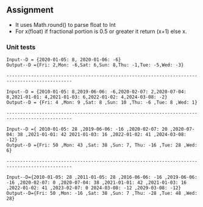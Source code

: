 ## Assignment

- It uses Math.round() to parse float to Int
- For x(float) if fractional portion is 0.5 or greater it return (x+1) else x.

### Unit tests

    Input--D = {2020-01-05: 8, 2020-01-06: -6}
    Output--D ={Fri: 2,Mon: -6,Sat: 6,Sun: 8,Thu: -1,Tue: -5,Wed: -3}

    ----------------------------------------------------------------------------------------------

    Input--D = {2010-01-05: 8,2019-06-06: -6,2020-02-07: 2,2020-07-04: 8,2021-01-01: 4,2021-01-03: 6,2022-01-02: 4,2024-03-08: -2}
    Output--D = {Fri: 4 ,Mon: 9 ,Sat: 8 ,Sun: 10 ,Thu: -6 ,Tue: 8 ,Wed: 1}

    ----------------------------------------------------------------------------------------------

    Input--D ={ 2010-01-05: 28 ,2019-06-06: -16 ,2020-02-07: 20 ,2020-07-04: 38 ,2021-01-01: 42 2021-01-03: 16 ,2022-01-02: 41 ,2024-03-08: -12}
    Output--D ={Fri: 50 ,Mon: 43 ,Sat: 38 ,Sun: 7, Thu: -16 ,Tue: 28 ,Wed: 6}

    ----------------------------------------------------------------------------------------------

    Input--D={2010-01-05: 28 ,2011-01-05: 28 ,2016-06-06: -16 ,2019-06-06: -16 ,2020-02-07: 0 ,2020-07-04: 38 ,2021-01-01: 42 ,2021-01-03: 16 ,2022-01-02: 41 ,2023-02-07: 0 2024-03-08: -12 ,2029-03-08: -12}
    Output--D={Fri: 50 ,Mon: -16 ,Sat: 38 ,Sun: 7 ,Thu: -28 ,Tue: 48 ,Wed: 28}
